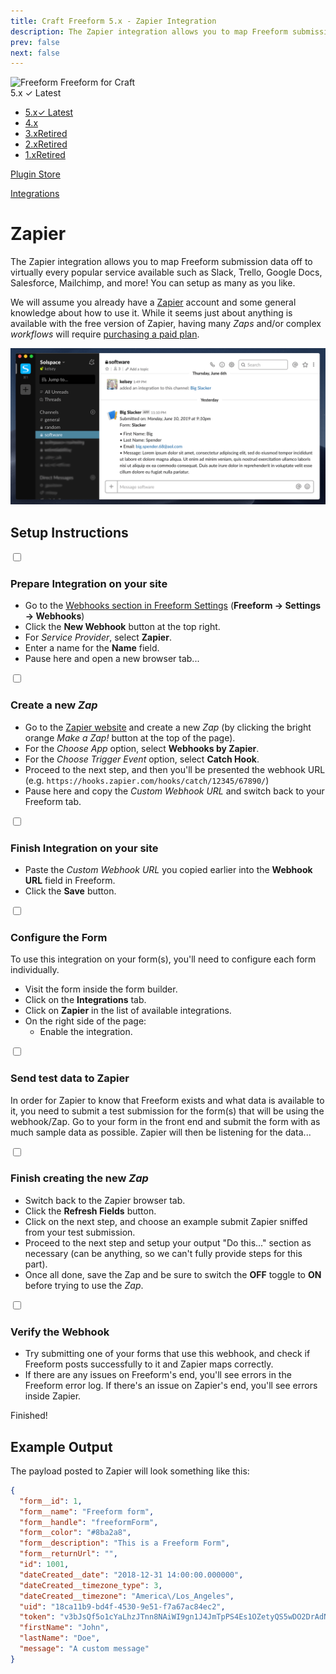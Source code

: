 ```yaml
---
title: Craft Freeform 5.x - Zapier Integration
description: The Zapier integration allows you to map Freeform submission data off to virtually every popular service available such as Slack, Trello, Google Docs, Salesforce, Mailchimp, and more! You can setup as many as you like.
prev: false
next: false
---
```


<meta property="og:image" content="https://docs.solspace.com/extras/social/craft/freeform/freeform.png" />

<div id="pr-heading">
    <img src="https://docs.solspace.com/extras/icons/products/freeform-icon.png" alt="Freeform" class="pr-image">
    <span class="pr-name">Freeform</span>
    <span class="pr-category">for Craft</span>
    <div class="pr-v-wrapper">
        <div class="pr-v">
            <span class="pr-v-v">5.x</span>
            <span class="pr-v-type pr-latest">✓ Latest</span>
            <span class="pr-v-arrow arrow down"></span>
        </div>
        <ul class="pr-v-list">
            <li><a href="/craft/freeform/v5/">5.x<span class="pr-v-type pr-latest">✓ Latest</span></a></li>
            <li><a href="/craft/freeform/v4/">4.x</a></li>
            <li><a href="/craft/freeform/v3/">3.x<span class="pr-v-type pr-retired">Retired</span></a></li>
            <li><a href="/craft/freeform/v2/">2.x<span class="pr-v-type pr-retired">Retired</span></a></li>
            <li><a href="/craft/freeform/v1/">1.x<span class="pr-v-type pr-retired">Retired</span></a></li>
        </ul>
    </div>
    <div class="pr-buy">
        <a href="https://plugins.craftcms.com/freeform" class="button button-blue"><span class="external-url">Plugin Store</span></a>
    </div>
</div>

<span class="page-section"><a href="/craft/freeform/v5/integrations/">Integrations</a></span>

# Zapier <Badge type="pro" text="Pro" />
The Zapier integration allows you to map Freeform submission data off to virtually every popular service available such as Slack, Trello, Google Docs, Salesforce, Mailchimp, and more! You can setup as many as you like.

We will assume you already have a [Zapier](https://zapier.com/) account and some general knowledge about how to use it. While it seems just about anything is available with the free version of Zapier, having many *Zaps* and/or complex *workflows* will require [purchasing a paid plan](https://zapier.com/pricing).

![Zapier to Slack Webhook Integration](../images/cp_settings-slack-app.png)


## Setup Instructions

<div class="step">
<label for="step1"><input type="checkbox" class="step-check" id="step1">

### Prepare Integration on your site

</label>

- Go to the [Webhooks section in Freeform Settings](../configuration/settings/#webhooks) (**Freeform → Settings → Webhooks**)
- Click the **New Webhook** button at the top right.
- For *Service Provider*, select **Zapier**.
- Enter a name for the **Name** field.
- Pause here and open a new browser tab...

</div>

<div class="step">
<label for="step2"><input type="checkbox" class="step-check" id="step2">

### Create a new <i>Zap</i>

</label>

- Go to the [Zapier website](https://zapier.com/app/zaps) and create a new *Zap* (by clicking the bright orange *Make a Zap!* button at the top of the page).
- For the *Choose App* option, select **Webhooks by Zapier**.
- For the *Choose Trigger Event* option, select **Catch Hook**.
- Proceed to the next step, and then you'll be presented the webhook URL (e.g. `https://hooks.zapier.com/hooks/catch/12345/67890/`)
- Pause here and copy the *Custom Webhook URL* and switch back to your Freeform tab.

</div>

<div class="step">
<label for="step3"><input type="checkbox" class="step-check" id="step3">

### Finish Integration on your site

</label>

- Paste the *Custom Webhook URL* you copied earlier into the **Webhook URL** field in Freeform.
- Click the **Save** button.

</div>

<div class="step">
<label for="step4"><input type="checkbox" class="step-check" id="step4">

### Configure the Form

</label>

To use this integration on your form(s), you'll need to configure each form individually.

- Visit the form inside the form builder.
- Click on the **Integrations** tab.
- Click on **Zapier** in the list of available integrations.
- On the right side of the page:
    - Enable the integration.

</div>

<div class="step">
<label for="step5"><input type="checkbox" class="step-check" id="step5">

### Send test data to Zapier

</label>

In order for Zapier to know that Freeform exists and what data is available to it, you need to submit a test submission for the form(s) that will be using the webhook/Zap. Go to your form in the front end and submit the form with as much sample data as possible. Zapier will then be listening for the data... 

</div>

<div class="step">
<label for="step6"><input type="checkbox" class="step-check" id="step6">

### Finish creating the new <i>Zap</i>

</label>

- Switch back to the Zapier browser tab.
- Click the **Refresh Fields** button.
- Click on the next step, and choose an example submit Zapier sniffed from your test submission.
- Proceed to the next step and setup your output "Do this..." section as necessary (can be anything, so we can't fully provide steps for this part).
- Once all done, save the Zap and be sure to switch the **OFF** toggle to **ON** before trying to use the *Zap*.

</div>

<div class="step">
<label for="step7"><input type="checkbox" class="step-check" id="step7">

### Verify the Webhook

</label>

- Try submitting one of your forms that use this webhook, and check if Freeform posts successfully to it and Zapier maps correctly.
- If there are any issues on Freeform's end, you'll see errors in the Freeform error log. If there's an issue on Zapier's end, you'll see errors inside Zapier.

</div>

<div class="step-finished">Finished!</div>


## Example Output
The payload posted to Zapier will look something like this:

``` json
{
  "form__id": 1,
  "form__name": "Freeform form",
  "form__handle": "freeformForm",
  "form__color": "#8ba2a8",
  "form__description": "This is a Freeform Form",
  "form__returnUrl": "",
  "id": 1001,
  "dateCreated__date": "2018-12-31 14:00:00.000000",
  "dateCreated__timezone_type": 3,
  "dateCreated__timezone": "America\/Los_Angeles",
  "uid": "18ca11b9-bd4f-4530-9e51-f7a67ac84ec2",
  "token": "v3bJsQf5o1cYaLhzJTnn8NAiWI9gn1J4JmTpPS4Es1OZetyQS5wDO2DrAdNieiEc9KFnaBh6CcTRD9xjBf48NQfr8XxxUr1HDvj6",
  "firstName": "John",
  "lastName": "Doe",
  "message": "A custom message"
}
```